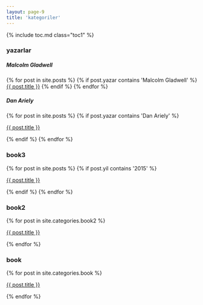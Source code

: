 ```yaml
---
layout: page-9
title: 'kategoriler'
---
```


{% include toc.md class="toc1" %}  

### yazarlar 

##### Malcolm Gladwell  

{% for post in site.posts %}
    {% if post.yazar contains 'Malcolm Gladwell' %}
       <a href="{{ post.url }}">{{ post.title }}</a>
    {% endif %}
{% endfor %}


##### Dan Ariely

{% for post in site.posts %}
    {% if post.yazar contains 'Dan Ariely' %}
      <p><a href="{{ post.url }}">{{ post.title }}</a></p>
    {% endif %}
  {% endfor %}


### book3  

{% for post in site.posts %}
    {% if post.yil contains '2015' %}
      <p><a href="{{ post.url }}">{{ post.title }}</a></p>
    {% endif %}
  {% endfor %}


### book2  

{% for post in site.categories.book2 %}
    <p><a href="{{ post.url }}">{{ post.title }}</a></p>
{% endfor %}


### book  

{% for post in site.categories.book %}
    <p><a href="{{ post.url }}">{{ post.title }}</a></p>
{% endfor %}

<br />

